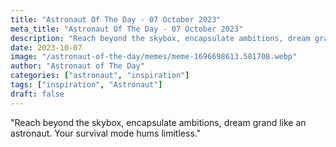 ```yaml
---
title: "Astronaut Of The Day - 07 October 2023"
meta_title: "Astronaut Of The Day - 07 October 2023"
description: "Reach beyond the skybox, encapsulate ambitions, dream grand like an astronaut. Your survival mode hums limitless."
date: 2023-10-07
image: "/astronaut-of-the-day/memes/meme-1696698613.581708.webp"
author: "Astronaut of The Day"
categories: ["astronaut", "inspiration"]
tags: ["inspiration", "Astronaut"]
draft: false
---
```

"Reach beyond the skybox, encapsulate ambitions, dream grand like an astronaut. Your survival mode hums limitless."
        